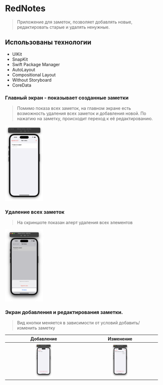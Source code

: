 # RedNotes
> Приложение для заметок, позволяет добавлять новые, редактировать старые и удалять ненужные.
 
## Использованы технологии 

- UIKit
- SnapKit
- Swift Package Manager
- AutoLayout
- Compositional Layout
- Without Storyboard
- CoreData


### Главный экран - показывает созданные заметки
> Помимо показа всех заметок, на главном экране есть возможность удаления всех заметок и добавления новой. По нажатию на заметку, происходит переход к её редактированию.

<img src="Screenshots/MainNote.png" width="25%">

### Удаление всех заметок
> На скриншоте показан алерт удаления всех элементов

<img src="Screenshots/AllRemove.png" width="25%">

### Экран добавления и редактирования заметки.
> Вид кнопки меняется в зависимости от условий добавить/изменить заметку

| Добавление  | Изменение |
|  :---: |  :---: |
| <img src="Screenshots/AddNote.png" width="25%">  | <img src="Screenshots/ChangeNote.png" width="25%">  |
